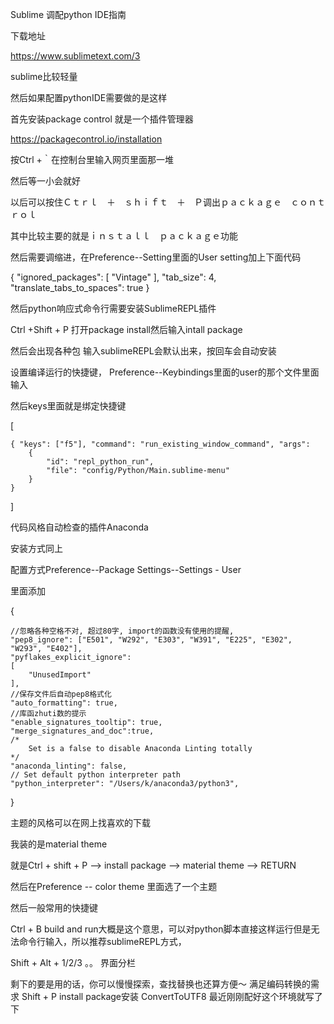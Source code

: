 Sublime 调配python IDE指南



下载地址

https://www.sublimetext.com/3

sublime比较轻量

然后如果配置pythonIDE需要做的是这样

首先安装package control 就是一个插件管理器

https://packagecontrol.io/installation

按Ctrl +｀在控制台里输入网页里面那一堆

然后等一小会就好

以后可以按住Ｃｔｒｌ　＋　ｓｈｉｆｔ　＋　Ｐ调出ｐａｃｋａｇｅ　ｃｏｎｔｒｏｌ

其中比较主要的就是ｉｎｓｔａｌｌ　ｐａｃｋａｇｅ功能



然后需要调缩进，在Preference--Setting里面的User setting加上下面代码

{
	"ignored_packages":
	[
		"Vintage"
	],
	"tab_size": 4,
	"translate_tabs_to_spaces": true
}

然后python响应式命令行需要安装SublimeREPL插件

Ctrl +Shift + P 打开package install然后输入intall package

然后会出现各种包 输入sublimeREPL会默认出来，按回车会自动安装

设置编译运行的快捷键， Preference--Keybindings里面的user的那个文件里面输入

然后keys里面就是绑定快捷键

[

    { "keys": ["f5"], "command": "run_existing_window_command", "args":
        {
            "id": "repl_python_run",
            "file": "config/Python/Main.sublime-menu"
        }
    }
]

代码风格自动检查的插件Anaconda

安装方式同上

配置方式Preference--Package Settings--Settings - User

里面添加



{

    //忽略各种空格不对, 超过80字, import的函数没有使用的提醒,
    "pep8_ignore": ["E501", "W292", "E303", "W391", "E225", "E302", "W293", "E402"],
    "pyflakes_explicit_ignore":
    [
        "UnusedImport"
    ],
    //保存文件后自动pep8格式化
    "auto_formatting": true,
    //库函zhuti数的提示
    "enable_signatures_tooltip": true,
    "merge_signatures_and_doc":true,
    /*
        Set is a false to disable Anaconda Linting totally
    */
    "anaconda_linting": false,
    // Set default python interpreter path
    "python_interpreter": "/Users/k/anaconda3/python3",
}

主题的风格可以在网上找喜欢的下载

我装的是material theme

就是Ctrl + shift + P  --> install package --> material theme --> RETURN

然后在Preference -- color theme 里面选了一个主题



然后一般常用的快捷键

Ctrl + B build and run大概是这个意思，可以对python脚本直接这样运行但是无法命令行输入，所以推荐sublimeREPL方式，

Shift + Alt + 1/2/3 。。 界面分栏

剩下的要是用的话，你可以慢慢探索，查找替换也还算方便～
满足编码转换的需求
Shift + P  install package安装 ConvertToUTF8
最近刚刚配好这个环境就写了下


